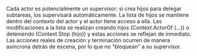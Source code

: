 Cada actor es potencialmente un supervisor: si crea hijos para delegar subtareas, los supervisará automáticamente. La lista de hijos se mantiene dentro del contexto del actor y el actor tiene acceso a ella. Las modificaciones a la lista se realizan creando hijos (Context.ActorOf (...)) o deteniendo (Context.Stop (hijo)) y estas acciones se reflejan de inmediato. Las acciones reales de creación y terminación ocurren de manera asíncrona detrás de escena, por lo que no "bloquean" a su supervisor.
